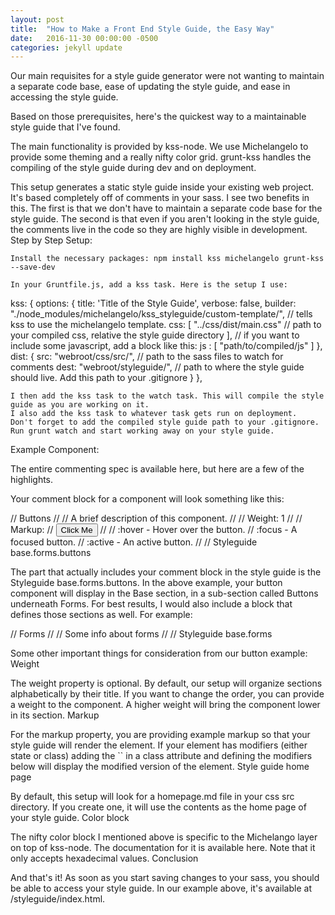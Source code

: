 ```yaml
---
layout: post
title:  "How to Make a Front End Style Guide, the Easy Way"
date:   2016-11-30 00:00:00 -0500
categories: jekyll update
---
```

Our main requisites for a style guide generator were not wanting to maintain a separate code base, ease of updating the style guide, and ease in accessing the style guide.

Based on those prerequisites, here's the quickest way to a maintainable style guide that I've found.

The main functionality is provided by kss-node. We use Michelangelo to provide some theming and a really nifty color grid. grunt-kss handles the compiling of the style guide during dev and on deployment.

This setup generates a static style guide inside your existing web project. It's based completely off of comments in your sass. I see two benefits in this. The first is that we don't have to maintain a separate code base for the style guide. The second is that even if you aren't looking in the style guide, the comments live in the code so they are highly visible in development.
Step by Step Setup:

    Install the necessary packages: npm install kss michelangelo grunt-kss --save-dev

    In your Gruntfile.js, add a kss task. Here is the setup I use:

kss: {
    options: {
        title: 'Title of the Style Guide',
        verbose: false,
        builder: "./node_modules/michelangelo/kss_styleguide/custom-template/", // tells kss to use the michelangelo template.
        css: [
            "../css/dist/main.css" // path to your compiled css, relative the style guide directory
        ],
        // if you want to include some javascript, add a block like this:
        js : [
            "path/to/compiled/js"
        ]
    },
    dist: {
        src: "webroot/css/src/", // path to the sass files to watch for comments
        dest: "webroot/styleguide/", // path to where the style guide should live. Add this path to your .gitignore
    }
},

    I then add the kss task to the watch task. This will compile the style guide as you are working on it.
    I also add the kss task to whatever task gets run on deployment.
    Don't forget to add the compiled style guide path to your .gitignore.
    Run grunt watch and start working away on your style guide.

Example Component:

The entire commenting spec is available here, but here are a few of the highlights.

Your comment block for a component will look something like this:

// Buttons
//
// A brief description of this component.
//
// Weight: 1
//
// Markup:
// <button class="">Click Me</button>
//
// :hover - Hover over the button.
// :focus - A focused button.
// :active - An active button.
//
// Styleguide base.forms.buttons

The part that actually includes your comment block in the style guide is the Styleguide base.forms.buttons. In the above example, your button component will display in the Base section, in a sub-section called Buttons underneath Forms. For best results, I would also include a block that defines those sections as well. For example:

// Forms
//
// Some info about forms
//
// Styleguide base.forms

Some other important things for consideration from our button example:
Weight

The weight property is optional. By default, our setup will organize sections alphabetically by their title. If you want to change the order, you can provide a weight to the component. A higher weight will bring the component lower in its section.
Markup

For the markup property, you are providing example markup so that your style guide will render the element. If your element has modifiers (either state or class) adding the `` in a class attribute and defining the modifiers below will display the modified version of the element.
Style guide home page

By default, this setup will look for a homepage.md file in your css src directory. If you create one, it will use the contents as the home page of your style guide.
Color block

The nifty color block I mentioned above is specific to the Michelango layer on top of kss-node. The documentation for it is available here. Note that it only accepts hexadecimal values.
Conclusion

And that's it! As soon as you start saving changes to your sass, you should be able to access your style guide. In our example above, it's available at /styleguide/index.html.
